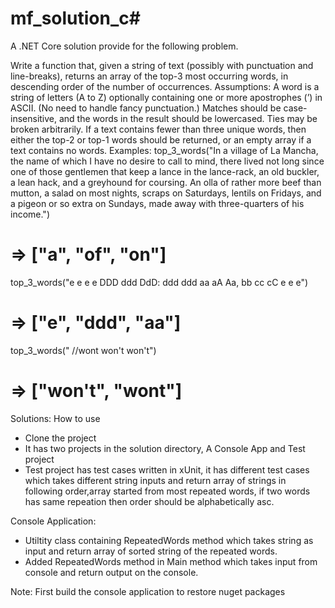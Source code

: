 # mf_solution_c#

A .NET Core solution provide for the following problem.


Write a function that, given a string of text (possibly with punctuation and
line-breaks), returns an array of the top-3 most occurring words, in descending
order of the number of occurrences.
Assumptions: A word is a string of letters (A to Z) optionally containing one or
more apostrophes (’) in ASCII. (No need to handle fancy punctuation.) Matches
should be case-insensitive, and the words in the result should be lowercased.
Ties may be broken arbitrarily. If a text contains fewer than three unique words,
then either the top-2 or top-1 words should be returned, or an empty array if a
text contains no words.
Examples:
top_3_words("In a village of La Mancha, the name of which I have
no desire to call to
mind, there lived not long since one of those gentlemen that keep a lance
in the lance-rack, an old buckler, a lean hack, and a greyhound for
coursing. An olla of rather more beef than mutton, a salad on most
nights, scraps on Saturdays, lentils on Fridays, and a pigeon or so extra
on Sundays, made away with three-quarters of his income.")
# => ["a", "of", "on"]
top_3_words("e e e e DDD ddd DdD: ddd ddd aa aA Aa, bb cc cC e e e")
# => ["e", "ddd", "aa"]
top_3_words(" //wont won't won't")
# => ["won't", "wont"]

Solutions: How to use

- Clone the project
- It has two projects in the solution directory, A Console App and Test project
- Test project has test cases written in xUnit, it has different test cases which takes different string inputs and return array
  of strings in following order,array started from most repeated words, if two words has same repeation then order should be alphabetically asc.


Console Application:
- Utiltity class containing RepeatedWords method which takes string as input and return array of sorted string of the repeated words.
- Added RepeatedWords method in Main method which takes input from console and return output on the console.

Note: First build the console application to restore nuget packages
  
 


